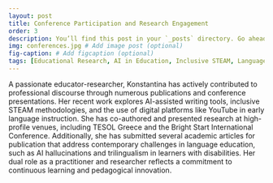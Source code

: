```yaml
---
layout: post
title: Conference Participation and Research Engagement
order: 3
description: You’ll find this post in your `_posts` directory. Go ahead and edit it and re-build the site to see your changes. # Add post description (optional)
img: conferences.jpg # Add image post (optional)
fig-caption: # Add figcaption (optional)
tags: [Educational Research, AI in Education, Inclusive STEAM, Language Education, Conference Presentations, Trilingualism, Digital Tools, Pedagogical Innovation]
---
```


A passionate educator-researcher, Konstantina has actively contributed to professional discourse through numerous publications and conference presentations. Her recent work explores AI-assisted writing tools, inclusive STEAM methodologies, and the use of digital platforms like YouTube in early language instruction. She has co-authored and presented research at high-profile venues, including TESOL Greece and the Bright Start International Conference. Additionally, she has submitted several academic articles for publication that address contemporary challenges in language education, such as AI hallucinations and trilingualism in learners with disabilities. Her dual role as a practitioner and researcher reflects a commitment to continuous learning and pedagogical innovation.